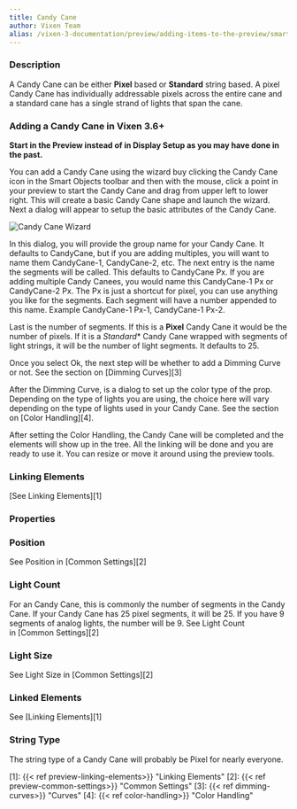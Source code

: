 ```yaml
---
title: Candy Cane
author: Vixen Team
alias: /vixen-3-documentation/preview/adding-items-to-the-preview/smart-objects/candy-cane/
---
```


### Description

A Candy Cane can be either **Pixel** based or **Standard** string based. A pixel Candy Cane has individually addressable pixels across the entire cane and a standard cane has a single strand of lights that span the cane.

### Adding a Candy Cane in Vixen 3.6+

**Start in the Preview instead of in Display Setup as you may have done in the past.**

You can add a Candy Cane using the wizard buy clicking the Candy Cane icon in the Smart Objects toolbar and then with the mouse, click a point in your preview to start the Candy Cane and drag from upper left to lower right. This will create a basic Candy Cane shape and launch the wizard. Next a dialog will appear to setup the basic attributes of the Candy Cane.

![Candy Cane Wizard](/images/docs/usage/preview/smart-shapes/candy-cane/candy-cane-setup.png)

In this dialog, you will provide the group name for your Candy Cane. It defaults to CandyCane, but if you are adding multiples, you will want to name them CandyCane-1, CandyCane-2, etc. The next entry is the name the segments will be called. This defaults to CandyCane Px. If you are adding multiple Candy Canees, you would name this CandyCane-1 Px or CandyCane-2 Px. The Px is just a shortcut for pixel, you can use anything you like for the segments. Each segment will have a number appended to this name. Example CandyCane-1 Px-1, CandyCane-1 Px-2.

Last is the number of segments. If this is a **Pixel** Candy Cane it would be the number of pixels. If it is a *Standard** Candy Cane wrapped with segments of light strings, it will be the number of light segments. It defaults to 25.

Once you select Ok, the next step will be whether to add a Dimming Curve or not. See the section on [Dimming Curves][3]

After the Dimming Curve, is a dialog to set up the color type of the prop. Depending on the type of lights you are using, the choice here will vary depending on the type of lights used in your Candy Cane. See the section on [Color Handling][4].

After setting the Color Handling, the Candy Cane will be completed and the elements will show up in the tree. All the linking will be done and you are ready to use it. You can resize or move it around using the preview tools.

### Linking Elements

[See Linking Elements][1]

### Properties

### Position

See Position in [Common Settings][2]

### Light Count

For an Candy Cane, this is commonly the number of segments in the Candy Cane. If your Candy Cane has 25 pixel segments, it will be 25. If you have 9 segments of analog lights, the number will be 9.
See Light Count in [Common Settings][2]

### Light Size

See Light Size in [Common Settings][2]

### Linked Elements

See [Linking Elements][1]

### String Type

The string type of a Candy Cane will probably be Pixel for nearly everyone.

[1]: {{< ref preview-linking-elements>}} "Linking Elements"
[2]: {{< ref preview-common-settings>}} "Common Settings"
[3]: {{< ref dimming-curves>}} "Curves"
[4]: {{< ref color-handling>}} "Color Handling"
